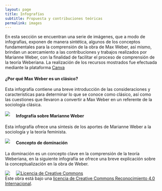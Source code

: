 ```yaml
---
layout: page
title: Infografías
subtitle: Propuesta y contribuciones teóricas
permalink: images
---
```


En esta sección se encuentran una serie de imágenes, que a modo de infografias, exponen de manera sintética, algunos de los conceptos fundamentales para la comprensión de la obra de Max Weber, así mismo, brindan un acercamiento a las contribuciones y trabajos realizados por Marianne Weber, con la finalidad de facilitar el proceso de comprensión de la teoría Weberiana.
La realización de los recursos mostrados fue efectuada mediante la plataforma [Canva](https://www.canva.com/es_419/)

#### ¿Por qué Max Weber es un clásico?

Esta infografía contiene una breve introducción de las consideraciones y características para determinar lo que se conoce como clásico, así como las cuestiones que llevaron a convertir a Max Weber en un referente de la sociología clásica. 

<img src="{{ site.baseurl }}/assets/img/InfografiaWeberClasico.jpg" style="float: left; padding-right: 20px;">

#### Infografía sobre Marianne Weber
Esta infografía ofrece una síntesis de los aportes de Marianne Weber a la sociología y la teoría feminista.

<img src="{{ site.baseurl }}/assets/img/Infografia_MarianneWeber.png" style="float: left; padding-right: 20px;">

#### Concepto de dominación
La dominación es un concepto clave en la comprensión de la teoría Weberiana, en la siguiente infografía se ofrece una breve explicación sobre la conceptualización en la obra de Weber.

<img src="{{ site.baseurl }}/assets/img/Infografia_Dominacion.png" style="float: left; padding-right: 20px;">

<a rel="license" href="http://creativecommons.org/licenses/by/4.0/"><img alt="Licencia de Creative Commons" style="border-width:0" src="https://i.creativecommons.org/l/by/4.0/88x31.png" /></a><br />Este obra está bajo una <a rel="license" href="http://creativecommons.org/licenses/by/4.0/">licencia de Creative Commons Reconocimiento 4.0 Internacional</a>.
